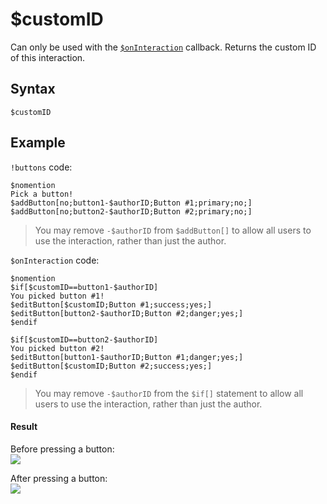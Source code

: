 # $customID
Can only be used with the [`$onInteraction`](/src/callbacks/onInteractionComplex.md) callback. Returns the custom ID of this interaction.

## Syntax
```
$customID
```

## Example
`!buttons` code:
```
$nomention
Pick a button!
$addButton[no;button1-$authorID;Button #1;primary;no;]
$addButton[no;button2-$authorID;Button #2;primary;no;]
```
> You may remove `-$authorID` from `$addButton[]` to allow all users to use the interaction, rather than just the author.

`$onInteraction` code:
```
$nomention
$if[$customID==button1-$authorID]
You picked button #1!
$editButton[$customID;Button #1;success;yes;]
$editButton[button2-$authorID;Button #2;danger;yes;]
$endif

$if[$customID==button2-$authorID]
You picked button #2!
$editButton[button1-$authorID;Button #1;danger;yes;]
$editButton[$customID;Button #2;success;yes;]
$endif
```
> You may remove `-$authorID` from the `$if[]` statement to allow all users to use the interaction, rather than just the author.

#### Result
Before pressing a button:\
![](https://user-images.githubusercontent.com/69215413/131228448-75afbbbd-3ac6-4348-8ebd-9e7661bf82df.png)

After pressing a button:\
![](https://user-images.githubusercontent.com/69215413/131228494-33298b23-b5e0-47af-b5f5-77e5ea864815.png)
